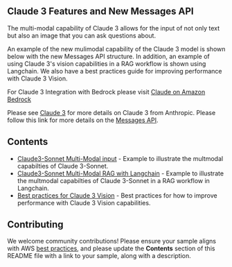 ## Claude 3 Features and New Messages API


The multi-modal capability of Claude 3 allows for the input of not only text but also an image that you can ask questions about.

An example of the new mulimodal capability of the Claude 3 model is shown below with the new Messages API structure. In addition, an example of using Claude 3's vision capabilities in a RAG workflow is shown using Langchain. We also have a best practices guide for improving performance with Claude 3 Vision.

For Claude 3 Integration with Bedrock please visit [Claude on Amazon Bedrock](https://docs.aws.amazon.com/bedrock/latest/userguide/model-parameters-claude.html)

Please see [Claude 3](https://www.anthropic.com/news/claude-3-family) for more details on Claude 3 from Anthropic. Please follow this link for more details on the [Messages API](https://docs.anthropic.com/claude/reference/messages_post).


## Contents

- [Claude3-Sonnet Multi-Modal input](./Claude3-Sonnet-Multimodal-Example.ipynb) - Example to illustrate the multmodal capabilties of Claude 3-Sonnet.
- [Claude3-Sonnet Multi-Modal RAG with Langchain](./multi-modal-rag-claud3-sonnet-langchain.ipynb) - Example to illustrate the multmodal capabilties of Claude 3-Sonnet in a RAG workflow in Langchain.
- [Best practices for Claude 3 Vision](./best_practices_for_claude3_bedrock.ipynb) - Best practices for how to improve performance with Claude 3 Vision capabilities.



## Contributing

We welcome community contributions! Please ensure your sample aligns with AWS [best practices](https://aws.amazon.com/architecture/well-architected/), and please update the **Contents** section of this README file with a link to your sample, along with a description.